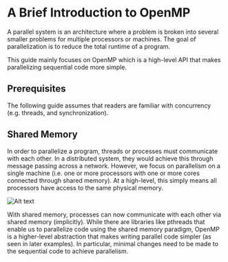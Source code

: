 # A Brief Introduction to OpenMP
A parallel system is an architecture where a problem is broken into several smaller problems for multiple processors or machines. The goal of parallelization is to reduce the total runtime of a program.

This guide mainly focuses on OpenMP which is a high-level API that makes parallelizing sequential code more simple.

## Prerequisites
The following guide assumes that readers are familiar with concurrency (e.g. threads, and synchronization).

## Shared Memory
In order to parallelize a program, threads or processes must communicate with each other. In a distributed system, they would achieve this through message passing across a network. However, we focus on parallelism on a single machine (i.e. one or more processors with one or more cores connected through shared memory). At a high-level, this simply means all processors have access to the same physical memory.

![Alt text](https://www.tutorialspoint.com/inter_process_communication/images/shared_memory.jpg)

With shared memory, processes can now communicate with each other via shared memory (implicitly). While there are libraries like pthreads that enable us to parallelize code using the shared memory paradigm, OpenMP is a higher-level abstraction that makes writing parallel code simpler (as seen in later examples). In particular, minimal changes need to be made to the sequential code to achieve parallelism.